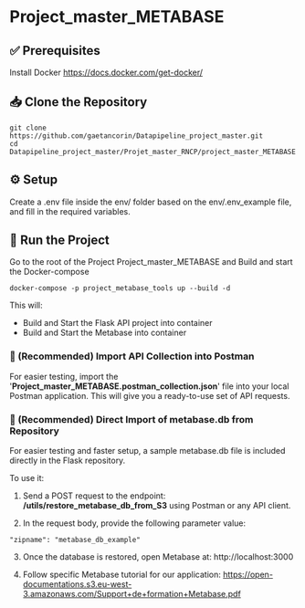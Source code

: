 # Project_master_METABASE

## ✅ Prerequisites
Install Docker https://docs.docker.com/get-docker/

## 📥 Clone the Repository
```
git clone https://github.com/gaetancorin/Datapipeline_project_master.git
cd Datapipeline_project_master/Projet_master_RNCP/project_master_METABASE
```


## ⚙️ Setup
Create a .env file inside the env/ folder based on the env/.env_example file, and fill in the required variables.

## 🚀 Run the Project
Go to the root of the Project Project_master_METABASE and
Build and start the Docker-compose
```
docker-compose -p project_metabase_tools up --build -d
```
This will:
- Build and Start the Flask API project into container
- Build and Start the Metabase into container

### 📮 (Recommended) Import API Collection into Postman
For easier testing, import the '**Project_master_METABASE.postman_collection.json**' file into your local Postman application.
This will give you a ready-to-use set of API requests.


### 📮 (Recommended) Direct Import of metabase.db from Repository
For easier testing and faster setup, a sample metabase.db file is included directly in the Flask repository.

To use it:

1. Send a POST request to the endpoint:
**/utils/restore_metabase_db_from_S3**
using Postman or any API client.

2. In the request body, provide the following parameter value:
```
"zipname": "metabase_db_example"
```
3. Once the database is restored, open Metabase at:
http://localhost:3000

4. Follow specific Metabase tutorial for our application:
https://open-documentations.s3.eu-west-3.amazonaws.com/Support+de+formation+Metabase.pdf